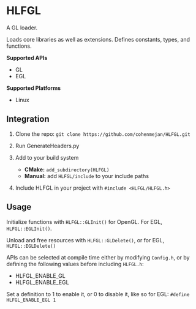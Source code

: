 # HLFGL
A GL loader.

Loads core libraries as well as extensions.
Defines constants, types, and functions.

**Supported APIs**
- GL
- EGL

**Supported Platforms**
- Linux

## Integration
1. Clone the repo: ```git clone https://github.com/cohenmejan/HLFGL.git```

2. Run GenerateHeaders.py
3. Add to your build system
   * **CMake:** ```add_subdirectory(HLFGL)```
   * **Manual:** add ```HLFGL/include``` to your include paths

4. Include HLFGL in your project with ```#include <HLFGL/HLFGL.h>```

## Usage
Initialize functions with ```HLFGL::GLInit()``` for OpenGL.
For EGL, ```HLFGL::EGLInit()```.

Unload and free resources with ```HLFGL::GLDelete()```, or for EGL, ```HLFGL::EGLDelete()``` 

APIs can be selected at compile time either by modifying ```Config.h```, or by defining the following values before
including ```HLFGL.h```:
* HLFGL_ENABLE_GL
* HLFGL_ENABLE_EGL

Set a definition to 1 to enable it, or 0 to disable it, like so for EGL: ```#define HLFGL_ENABLE_EGL 1```